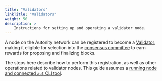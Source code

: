 ```yaml
---
title: "Validators"
linkTitle: "Validators"
weight: 50
description: >
    Instructions for setting up and operating a validator node.
---
```


A node on the Autonity network can be registered to become a [Validator](/concepts/validator/), making it eligible for selection into the [consensus committee](/concepts/consensus/committee/) to earn rewards for proposing and finalizing blocks.

The steps here describe how to perform this registration, as well as other operations related to validator nodes.  This guide assumes a [running node and connected `aut` CLI tool](/node-operators/).
